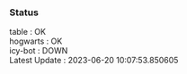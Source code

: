 ### Status


table : OK  
hogwarts : OK  
icy-bot : DOWN  
Latest Update : 2023-06-20 10:07:53.850605
